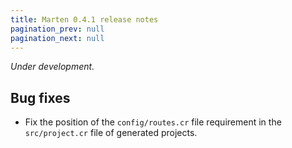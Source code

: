 ```yaml
---
title: Marten 0.4.1 release notes
pagination_prev: null
pagination_next: null
---
```


_Under development._

## Bug fixes

* Fix the position of the `config/routes.cr` file requirement in the `src/project.cr` file of generated projects.
